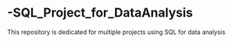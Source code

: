 # -SQL_Project_for_DataAnalysis
This repository is dedicated for multiple projects using SQL for data analysis
